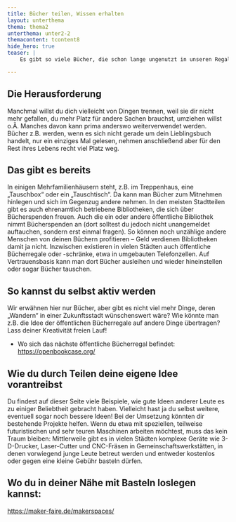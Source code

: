 ```yaml
---
title: Bücher teilen, Wissen erhalten
layout: unterthema
thema: thema2
unterthema: unter2-2
themacontent: tcontent8
hide_hero: true
teaser: |
    Es gibt so viele Bücher, die schon lange ungenutzt in unseren Regalen stehen. Wenn wir sie teilen, werden sie weiter genutzt.

---
```


## Die Herausforderung
Manchmal willst du dich vielleicht von Dingen trennen, weil sie dir nicht mehr gefallen, du mehr Platz für andere Sachen brauchst, umziehen willst o.Ä. Manches davon kann prima anderswo weiterverwendet werden. Bücher z.B. werden, wenn es sich nicht gerade um dein Lieblingsbuch handelt, nur ein einziges Mal gelesen, nehmen anschließend aber für den Rest ihres Lebens recht viel Platz weg.

## Das gibt es bereits
In einigen Mehrfamilienhäusern steht, z.B. im Treppenhaus, eine „Tauschbox“ oder ein „Tauschtisch“. Da kann man Bücher zum Mitnehmen hinlegen und sich im Gegenzug andere nehmen. In den meisten Stadtteilen gibt es auch ehrenamtlich betriebene Bibliotheken, die sich über Bücherspenden freuen. Auch die ein oder andere öffentliche Bibliothek nimmt Bücherspenden an (dort solltest du jedoch nicht unangemeldet auftauchen, sondern erst einmal fragen). So können noch unzählige andere Menschen von deinen Büchern profitieren – Geld verdienen Bibliotheken damit ja nicht.
Inzwischen existieren in vielen Städten auch öffentliche Bücherregale oder -schränke, etwa in umgebauten Telefonzellen. Auf Vertrauensbasis kann man dort Bücher ausleihen und wieder hineinstellen oder sogar Bücher tauschen.

## So kannst du selbst aktiv werden
Wir erwähnen hier nur Bücher, aber gibt es nicht viel mehr Dinge, deren „Wandern“ in einer Zukunftsstadt wünschenswert wäre? Wie könnte man z.B. die Idee der öffentlichen Bücherregale auf andere Dinge übertragen? Lass deiner Kreativität freien Lauf!

* Wo sich das nächste öffentliche Bücherregal befindet: https://openbookcase.org/

## Wie du durch Teilen deine eigene Idee vorantreibst
Du findest auf dieser Seite viele Beispiele, wie gute Ideen anderer Leute es zu einiger Beliebtheit gebracht haben. Vielleicht hast ja du selbst weitere, eventuell sogar noch bessere Ideen! Bei der Umsetzung könnten dir bestehende Projekte helfen. Wenn du etwa mit speziellen, teilweise futuristischen und sehr teuren Maschinen arbeiten möchtest, muss das kein Traum bleiben: Mittlerweile gibt es in vielen Städten komplexe Geräte wie 3-D-Drucker, Laser-Cutter und CNC-Fräsen in Gemeinschaftswerkstätten, in denen vorwiegend junge Leute betreut werden und entweder kostenlos oder gegen eine kleine Gebühr basteln dürfen.

## Wo du in deiner Nähe mit Basteln loslegen kannst:
https://maker-faire.de/makerspaces/

